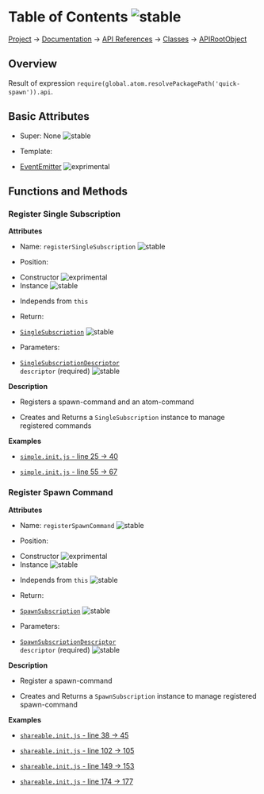 # Table of Contents ![stable]
[Project](https://github.com/ksxatompackages/quick-spawn) → [Documentation](../..) → [API References](..) → [Classes](.) → [APIRootObject](./api.md)

## Overview

Result of expression `require(global.atom.resolvePackagePath('quick-spawn')).api`.

## Basic Attributes

 * Super: None ![stable]

 * Template:
  - [EventEmitter](../templates/event-emitter.md) ![exprimental]

## Functions and Methods

### Register Single Subscription

**Attributes**

 * Name: `registerSingleSubscription` ![stable]

 * Position:
  - Constructor ![exprimental]
  - Instance ![stable]

 * Independs from `this`

 * Return:
  - [`SingleSubscription`](./single-subscription.md) ![stable]

 * Parameters:
  - <code>[SingleSubscriptionDescriptor](../structures/single-subscription-descriptor.md) descriptor</code> (required) ![stable]

**Description**

 * Registers a spawn-command and an atom-command

 * Creates and Returns a `SingleSubscription` instance to manage registered commands

**Examples**

 * [`simple.init.js` - line 25 → 40](https://github.com/ksxatompackages/quick-spawn/blob/latest/examples/simple.init.js#L25-L40)

 * [`simple.init.js` - line 55 → 67](https://github.com/ksxatompackages/quick-spawn/blob/latest/examples/simple.init.js#L55-L67)

### Register Spawn Command

**Attributes**

 * Name: `registerSpawnCommand` ![stable]

 * Position:
  - Constructor ![exprimental]
  - Instance ![stable]

 * Independs from `this` ![stable]

 * Return:
  - [`SpawnSubscription`](./spawn-subscription.md) ![stable]

 * Parameters:
  - <code>[SpawnSubscriptionDescriptor](../structures/spawn-command-descriptor.md) descriptor</code> (required) ![stable]

**Description**

 * Register a spawn-command

 * Creates and Returns a `SpawnSubscription` instance to manage registered spawn-command

**Examples**

 * [`shareable.init.js` - line 38 → 45](https://github.com/ksxatompackages/quick-spawn/blob/latest/examples/shareable.init.js#L38-L45)

 * [`shareable.init.js` - line 102 → 105](https://github.com/ksxatompackages/quick-spawn/blob/latest/examples/shareable.init.js#L102-L105)

 * [`shareable.init.js` - line 149 → 153](https://github.com/ksxatompackages/quick-spawn/blob/latest/examples/shareable.init.js#L149-L153)

 * [`shareable.init.js` - line 174 → 177](https://github.com/ksxatompackages/quick-spawn/blob/latest/examples/shareable.init.js#L174-L177)

[fixed]: https://rawgithub.com/ksxatompackages/quick-spawn/latest/docs/images/badges/fixed.svg
[stable]: https://rawgithub.com/ksxatompackages/quick-spawn/latest/docs/images/badges/stable.svg
[exprimental]: https://rawgithub.com/ksxatompackages/quick-spawn/latest/docs/images/badges/exprimental.svg
[deprecated]: https://rawgithub.com/ksxatompackages/quick-spawn/latest/docs/images/badges/deprecated.svg
